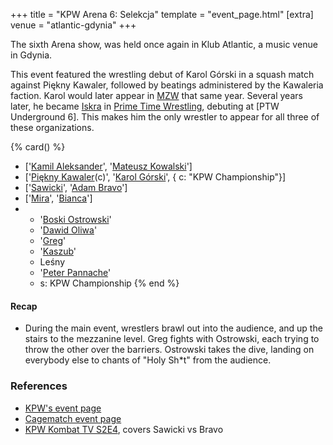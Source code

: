 +++
title = "KPW Arena 6: Selekcja"
template = "event_page.html"
[extra]
venue = "atlantic-gdynia"
+++

The sixth Arena show, was held once again in Klub Atlantic, a music venue in Gdynia.

This event featured the wrestling debut of Karol Górski in a squash match against Piękny Kawaler, followed by beatings administered by the Kawaleria faction.
Karol would later appear in [MZW](@/e/2017-12-02-mzw-freak-show.md) that same year.
Several years later, he became [Iskra](@/w/iskra.md) in [Prime Time Wrestling](@/o/ptw.md), debuting at [PTW Underground 6]. This makes him the only wrestler to appear for all three of these organizations.

{% card() %}
- ['[Kamil Aleksander](@/w/kamil-aleksander.md)', '[Mateusz Kowalski](@/w/mateusz-kowalski.md)']
- ['[Piękny Kawaler](@/w/piekny-kawaler.md)(c)', '[Karol Górski](@/w/iskra.md)', {
    c: "KPW Championship"}]
- ['[Sawicki](@/w/sawicki.md)', '[Adam Bravo](@/w/adam-bravo.md)']
- ['[Mira](@/w/mira.md)', '[Bianca](@/w/bianca.md)']
- - '[Boski Ostrowski](@/w/ostrowski.md)'
  - '[Dawid Oliwa](@/w/dawid-oliwa.md)'
  - '[Greg](@/w/greg.md)'
  - '[Kaszub](@/w/kaszub.md)'
  - Leśny
  - '[Peter Pannache](@/w/peter-pannache.md)'
  - s: KPW Championship
{% end %}

#### Recap

* During the main event, wrestlers brawl out into the audience, and up the stairs to the mezzanine level. Greg fights with Ostrowski, each trying to throw the other over the barriers. Ostrowski takes the dive, landing on everybody else to chants of "Holy Sh*t" from the audience.

### References

* [KPW's event page](https://kpwrestling.pl/events/kpw-arena-6/)
* [Cagematch event page](https://www.cagematch.net/?id=1&nr=175306)
* [KPW Kombat TV S2E4](https://youtu.be/idP3Fr7vcuE), covers Sawicki vs Bravo
